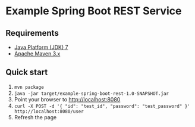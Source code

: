 Example Spring Boot REST Service
================================

Requirements
------------
* [Java Platform (JDK) 7](http://www.oracle.com/technetwork/java/javase/downloads/index.html)
* [Apache Maven 3.x](http://maven.apache.org/)

Quick start
-----------
1. `mvn package`
2. `java -jar target/example-spring-boot-rest-1.0-SNAPSHOT.jar`
3. Point your browser to [http://localhost:8080](http://localhost:8080)
4. `curl -X POST -d '{ "id": "test_id", "password": "test_password" }' http://localhost:8080/user`
5. Refresh the page